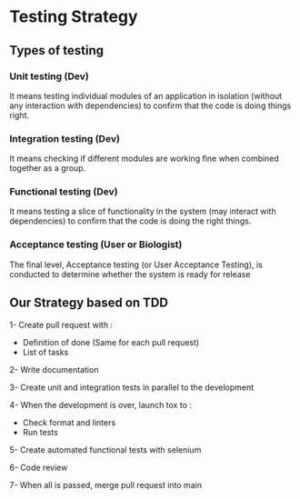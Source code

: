 # Testing Strategy

## Types of testing

### Unit testing (Dev)

It means testing individual modules of an application in isolation (without any interaction with dependencies) to confirm that the code is doing things right.

### Integration testing (Dev)

It means checking if different modules are working fine when combined together as a group.

### Functional testing (Dev)

It means testing a slice of functionality in the system (may interact with dependencies) to confirm that the code is doing the right things.

### Acceptance testing (User or Biologist)

The final level, Acceptance testing (or User Acceptance Testing), is conducted to determine whether the system is ready for release


## Our Strategy based on TDD

1- Create pull request with :

- Definition of done (Same for each pull request)
- List of tasks

2- Write documentation 

3- Create unit and integration tests in parallel to the development

4- When the development is over, launch tox to :

- Check format and linters
- Run tests

5- Create automated functional tests with selenium

6- Code review

7- When all is passed, merge pull request into main

